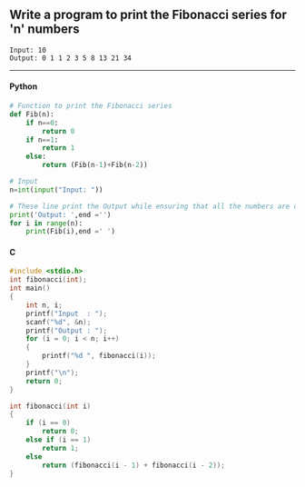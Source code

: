 ## Write a program to print the Fibonacci series for 'n' numbers

```
Input: 10
Output: 0 1 1 2 3 5 8 13 21 34
```

---

<CodeBlock slots="heading, code" repeat="2" languages="Python, C" />

#### Python

```python
# Function to print the Fibonacci series
def Fib(n):
    if n==0:
        return 0
    if n==1:
        return 1
    else:
        return (Fib(n-1)+Fib(n-2))

# Input
n=int(input("Input: "))

# These line print the Output while ensuring that all the numbers are displayed on one line
print('Output: ',end ='')
for i in range(n):
    print(Fib(i),end =' ')
```

#### C

```c
#include <stdio.h>
int fibonacci(int);
int main()
{
    int n, i;
    printf("Input  : ");
    scanf("%d", &n);
    printf("Output : ");
    for (i = 0; i < n; i++)
    {
        printf("%d ", fibonacci(i));
    }
    printf("\n");
    return 0;
}

int fibonacci(int i)
{
    if (i == 0)
        return 0;
    else if (i == 1)
        return 1;
    else
        return (fibonacci(i - 1) + fibonacci(i - 2));
}
```
